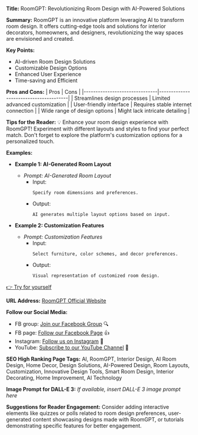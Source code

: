 
**Title:** RoomGPT: Revolutionizing Room Design with AI-Powered Solutions

**Summary:** RoomGPT is an innovative platform leveraging AI to transform room design. It offers cutting-edge tools and solutions for interior decorators, homeowners, and designers, revolutionizing the way spaces are envisioned and created.

**Key Points:**
- AI-driven Room Design Solutions
- Customizable Design Options
- Enhanced User Experience
- Time-saving and Efficient

**Pros and Cons:**
| Pros                          | Cons                                  |
|-------------------------------|---------------------------------------|
| Streamlines design processes  | Limited advanced customization        |
| User-friendly interface       | Requires stable internet connection   |
| Wide range of design options  | Might lack intricate detailing        |

**Tips for the Reader:** 💡
Enhance your room design experience with RoomGPT! Experiment with different layouts and styles to find your perfect match. Don't forget to explore the platform's customization options for a personalized touch.

**Examples:**

- **Example 1: AI-Generated Room Layout**
  - *Prompt: AI-Generated Room Layout*
    - Input:
      ```
      Specify room dimensions and preferences.
      ```
    - Output:
      ```
      AI generates multiple layout options based on input.
      ```

- **Example 2: Customization Features**
  - *Prompt: Customization Features*
    - Input:
      ```
      Select furniture, color schemes, and decor preferences.
      ```
    - Output:
      ```
      Visual representation of customized room design.
      ```

[👉 Try for yourself](https://www.roomgpt.io/)

**URL Address:** [RoomGPT Official Website](https://www.roomgpt.io/)

**Follow our Social Media:**
- FB group: [Join our Facebook Group](https://www.facebook.com/groups/trionxai) 🔍
- FB page: [Follow our Facebook Page](https://www.facebook.com/ai.trionxai) 👍
- Instagram: [Follow us on Instagram](https://www.instagram.com/trionxai/) 📸
- YouTube: [Subscribe to our YouTube Channel](https://www.youtube.com/@robotdocs/) 🎥

**SEO High Ranking Page Tags:** AI, RoomGPT, Interior Design, AI Room Design, Home Decor, Design Solutions, AI-Powered Design, Room Layouts, Customization, Innovative Design Tools, Smart Room Design, Interior Decorating, Home Improvement, AI Technology

**Image Prompt for DALL-E 3:** *If available, insert DALL-E 3 image prompt here*

**Suggestions for Reader Engagement:**
Consider adding interactive elements like quizzes or polls related to room design preferences, user-generated content showcasing designs made with RoomGPT, or tutorials demonstrating specific features for better engagement.
